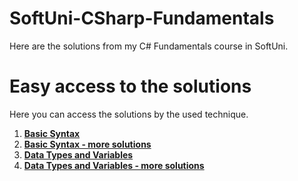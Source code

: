 # SoftUni-CSharp-Fundamentals
Here are the solutions from my C# Fundamentals course in SoftUni.

# Easy access to the solutions
Here you can access the solutions by the used technique.

1. [**Basic Syntax**](https://github.com/StanchosCodes/SoftUni-CSharp-Fundamentals/tree/main/Basic%20Syntax)
2. [**Basic Syntax - more solutions**](https://github.com/StanchosCodes/SoftUni-CSharp-Fundamentals/tree/main/Basic%20Syntax%20-%20more%20solutions)
3. [**Data Types and Variables**](https://github.com/StanchosCodes/SoftUni-CSharp-Fundamentals/tree/main/Data%20Types%20and%20Variables)
4. [**Data Types and Variables - more solutions**](https://github.com/StanchosCodes/SoftUni-CSharp-Fundamentals/tree/main/Data%20Types%20and%20Variables%20-%20more%20solutions)
